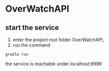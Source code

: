 # OverWatchAPI

## start the service
1. enter the project root folder OverWatchAPI, 
2. run the command
```{r, engine='bash', start_service}
gradle run
```
the service is reachable under localhost:9999
